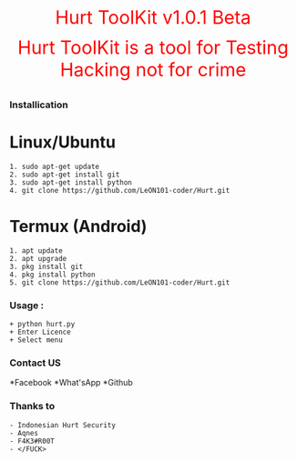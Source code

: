 <p align="center"><font color="red" size="6">
  Hurt ToolKit v1.0.1 Beta

<center>Hurt ToolKit is a tool for Testing Hacking not for crime</center>
</p></font>

### Installication
# Linux/Ubuntu
``` Linux
1. sudo apt-get update
2. sudo apt-get install git
3. sudo apt-get install python
4. git clone https://github.com/LeON101-coder/Hurt.git
```

# Termux (Android)
```
1. apt update
2. apt upgrade
3. pkg install git
4. pkg install python
5. git clone https://github.com/LeON101-coder/Hurt.git
```

### Usage :
``` Usage
+ python hurt.py
+ Enter Licence
+ Select menu
```

### Contact US
*Facebook 
*What'sApp 
*Github 

### Thanks to
``` Thanks to
- Indonesian Hurt Security
- Aqnes
- F4K3#R00T
- </FUCK>
```

